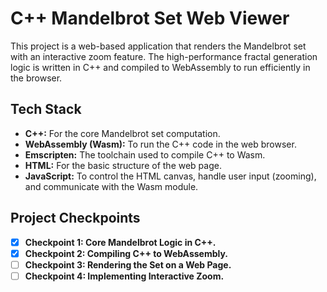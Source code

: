 # C++ Mandelbrot Set Web Viewer

This project is a web-based application that renders the Mandelbrot set with an interactive zoom feature. The high-performance fractal generation logic is written in C++ and compiled to WebAssembly to run efficiently in the browser.

## Tech Stack

* **C++:** For the core Mandelbrot set computation.
* **WebAssembly (Wasm):** To run the C++ code in the web browser.
* **Emscripten:** The toolchain used to compile C++ to Wasm.
* **HTML:** For the basic structure of the web page.
* **JavaScript:** To control the HTML canvas, handle user input (zooming), and communicate with the Wasm module.

## Project Checkpoints

- [X] **Checkpoint 1: Core Mandelbrot Logic in C++.**
- [X] **Checkpoint 2: Compiling C++ to WebAssembly.**
- [ ] **Checkpoint 3: Rendering the Set on a Web Page.**
- [ ] **Checkpoint 4: Implementing Interactive Zoom.**